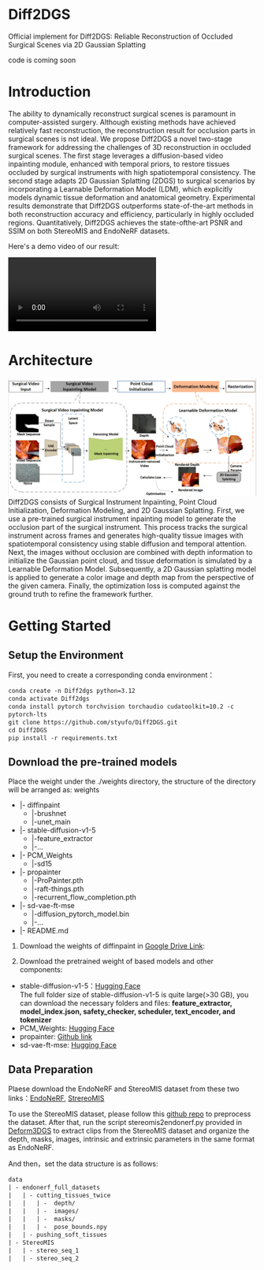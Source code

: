 # Diff2DGS
Official implement for Diff2DGS: Reliable Reconstruction of Occluded Surgical Scenes via 2D Gaussian Splatting


code is coming soon

# Introduction
The ability to dynamically reconstruct surgical scenes is paramount in computer-assisted surgery. Although existing methods have achieved relatively fast reconstruction, the reconstruction result for occlusion parts in surgical scenes is not ideal. We propose Diff2DGS a novel two-stage framework for addressing the challenges of 3D reconstruction in occluded surgical scenes. The first stage leverages a diffusion-based video inpainting module, enhanced with temporal priors, to restore tissues occluded by surgical instruments with high spatiotemporal consistency. The second stage adapts 2D Gaussian Splatting (2DGS) to surgical scenarios by incorporating a Learnable Deformation Model (LDM), which explicitly models dynamic tissue deformation and anatomical geometry. Experimental results demonstrate that Diff2DGS outperforms state-of-the-art methods in both reconstruction accuracy and efficiency, particularly in
 highly occluded regions. Quantitatively, Diff2DGS achieves the state-ofthe-art PSNR and SSIM on both StereoMIS and EndoNeRF datasets.


Here's a demo video of our result:

![Sample Video](https://github.com/styufo/Diff2DGS/blob/main/assets/demo.mp4)

 # Architecture
![GitHub Logo](https://github.com/styufo/Diff2DGS/blob/main/arti.png)
Diff2DGS consists of Surgical Instrument Inpainting, Point Cloud Initialization, Deformation Modeling, and 2D Gaussian Splatting. First, we use a pre-trained surgical instrument inpainting model to generate the occlusion part of the surgical instrument. This process tracks the surgical instrument across frames and generates high-quality tissue images with spatiotemporal consistency using stable diffusion and temporal attention. Next, the images without occlusion are combined with depth information to initialize the Gaussian point cloud, and tissue deformation is simulated by a Learnable Deformation Model. Subsequently, a 2D Gaussian splatting model is applied to generate a color image and depth map from the perspective of the given camera. Finally, the optimization loss is computed against the ground truth to refine the framework further.

# Getting Started
## Setup the Environment
First, you need to create a corresponding conda environment：
```
conda create -n Diff2dgs python=3.12
conda activate Diff2dgs
conda install pytorch torchvision torchaudio cudatoolkit=10.2 -c pytorch-lts
git clone https://github.com/styufo/Diff2DGS.git
cd Diff2DGS
pip install -r requirements.txt
```
## Download the pre-trained models
Place the weight under the ./weights directory, the structure of the directory will be arranged as:
weights
 
- |- diffinpaint
  - |-brushnet
  - |-unet_main
- |- stable-diffusion-v1-5
  - |-feature_extractor
  - |-...
- |- PCM_Weights
  - |-sd15  
- |- propainter
  - |-ProPainter.pth
  - |-raft-things.pth
  - |-recurrent_flow_completion.pth
- |- sd-vae-ft-mse
  - |-diffusion_pytorch_model.bin
  - |-...
- |- README.md


1. Download the weights of diffinpaint in [Google Drive Link](https://drive.google.com/drive/folders/1TZPRpgjMtV274dyqo3XBy_0PB93upHSy?usp=sharing):

2. Download the pretrained weight of based models and other components:
* stable-diffusion-v1-5：[Hugging Face](https://huggingface.co/stable-diffusion-v1-5/stable-diffusion-v1-5/tree/main)  
  The full folder size of stable-diffusion-v1-5 is quite large(>30 GB), you can download the necessary folders and files: **feature_extractor, model_index.json, safety_checker, scheduler, text_encoder, and tokenizer**
* PCM_Weights: [Hugging Face](https://huggingface.co/wangfuyun/PCM_Weights)
* propainter: [Github link](https://github.com/sczhou/ProPainter/releases/tag/v0.1.0)
* sd-vae-ft-mse: [Hugging Face](https://huggingface.co/stabilityai/sd-vae-ft-mse/tree/main)

## Data Preparation
Plaese download the EndoNeRF and StereoMIS dataset from these two links：[EndoNeRF](https://github.com/med-air/EndoNeRF?tab=readme-ov-file), [StrereoMIS](https://zenodo.org/records/7727692)


To use the StereoMIS dataset, please follow this [github repo](https://github.com/aimi-lab/robust-pose-estimator) to preprocess the dataset. After that, run the script stereomis2endonerf.py provided in [Deform3DGS](https://github.com/jinlab-imvr/Deform3DGS/blob/main/stereomis2endonerf.py) to extract clips from the StereoMIS dataset and organize the depth, masks, images, intrinsic and extrinsic parameters in the same format as EndoNeRF.

And then，set the data structure is as follows:
```
data
| - endonerf_full_datasets
|   | - cutting_tissues_twice
|   |   | -  depth/
|   |   | -  images/
|   |   | -  masks/
|   |   | -  pose_bounds.npy 
|   | - pushing_soft_tissues
| - StereoMIS
|   | - stereo_seq_1
|   | - stereo_seq_2
```
